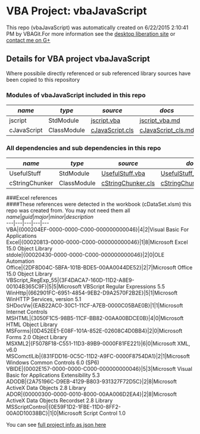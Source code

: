 # VBA Project: vbaJavaScript
This repo (vbaJavaScript) was automatically created on 6/22/2015 2:10:41 PM by VBAGit.For more information see the [desktop liberation site](http://ramblings.mcpher.com/Home/excelquirks/drivesdk/gettinggithubready "desktop liberation") or [contact me on G+](https://plus.google.com/+BruceMcpherson "Bruce McPherson - GDE")  
## Details for VBA project vbaJavaScript
Where possibile directly referenced or sub referenced library sources have been copied to this repository  
### Modules of vbaJavaScript included in this repo
*name*|*type*|*source*|*docs*  
---|---|---|---  
jscript|StdModule|[jscript.vba](scripts/jscript.vba "script source")|[jscript_vba.md](scripts/jscript_vba.md "script docs")  
cJavaScript|ClassModule|[cJavaScript.cls](scripts/cJavaScript.cls "script source")|[cJavaScript_cls.md](scripts/cJavaScript_cls.md "script docs")  
  
### All dependencies and sub dependencies in this repo  
*name*|*type*|*source*|*docs*  
---|---|---|---  
UsefulStuff|StdModule|[UsefulStuff.vba](libraries/UsefulStuff.vba "library source")|[UsefulStuff_vba.md](libraries/UsefulStuff_vba.md "library docs")  
cStringChunker|ClassModule|[cStringChunker.cls](libraries/cStringChunker.cls "library source")|[cStringChunker_cls.md](libraries/cStringChunker_cls.md "library docs")  
  
###Excel references  
####These references were detected in the workbook (cDataSet.xlsm) this repo was created from. You may not need them all  
*name*|*guid*|*major*|*minor*|*description*  
---|---|---|---|---  
VBA|{000204EF-0000-0000-C000-000000000046}|4|2|Visual Basic For Applications  
Excel|{00020813-0000-0000-C000-000000000046}|1|8|Microsoft Excel 15.0 Object Library  
stdole|{00020430-0000-0000-C000-000000000046}|2|0|OLE Automation  
Office|{2DF8D04C-5BFA-101B-BDE5-00AA0044DE52}|2|7|Microsoft Office 15.0 Object Library  
VBScript_RegExp_55|{3F4DACA7-160D-11D2-A8E9-00104B365C9F}|5|5|Microsoft VBScript Regular Expressions 5.5  
WinHttp|{662901FC-6951-4854-9EB2-D9A2570F2B2E}|5|1|Microsoft WinHTTP Services, version 5.1  
SHDocVw|{EAB22AC0-30C1-11CF-A7EB-0000C05BAE0B}|1|1|Microsoft Internet Controls  
MSHTML|{3050F1C5-98B5-11CF-BB82-00AA00BDCE0B}|4|0|Microsoft HTML Object Library  
MSForms|{0D452EE1-E08F-101A-852E-02608C4D0BB4}|2|0|Microsoft Forms 2.0 Object Library  
MSXML2|{F5078F18-C551-11D3-89B9-0000F81FE221}|6|0|Microsoft XML, v6.0  
MSComctlLib|{831FDD16-0C5C-11D2-A9FC-0000F8754DA1}|2|1|Microsoft Windows Common Controls 6.0 (SP6)  
VBIDE|{0002E157-0000-0000-C000-000000000046}|5|3|Microsoft Visual Basic for Applications Extensibility 5.3  
ADODB|{2A75196C-D9EB-4129-B803-931327F72D5C}|2|8|Microsoft ActiveX Data Objects 2.8 Library  
ADOR|{00000300-0000-0010-8000-00AA006D2EA4}|2|8|Microsoft ActiveX Data Objects Recordset 2.8 Library  
MSScriptControl|{0E59F1D2-1FBE-11D0-8FF2-00A0D10038BC}|1|0|Microsoft Script Control 1.0  
  
  
You can see [full project info as json here](info.json)
